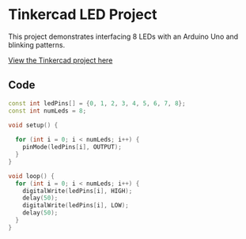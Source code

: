 # Tinkercad LED Project

This project demonstrates interfacing 8 LEDs with an Arduino Uno and  blinking patterns.

[View the Tinkercad project here](https://www.tinkercad.com/things/0uYO7zBcxar-swanky-wluff?sharecode=VaZuU8D2fnIN7Nqrhd0VDaNrPKE6A-t9SC-elnHJY2I)

## Code
```cpp
const int ledPins[] = {0, 1, 2, 3, 4, 5, 6, 7, 8};
const int numLeds = 8;

void setup() {
  
  for (int i = 0; i < numLeds; i++) {
    pinMode(ledPins[i], OUTPUT);
  }
}

void loop() {
  for (int i = 0; i < numLeds; i++) {
    digitalWrite(ledPins[i], HIGH);
    delay(50); 
    digitalWrite(ledPins[i], LOW);
    delay(50);
  }
}
